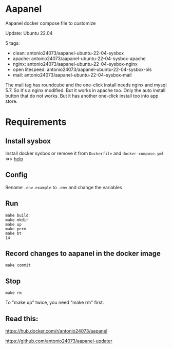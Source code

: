 # Aapanel

Aapanel docker compose file to customize

Update: Ubuntu 22.04

5 tags:

- clean: antonio24073/aapanel-ubuntu-22-04-sysbox
- apache: antonio24073/aapanel-ubuntu-22-04-sysbox-apache
- nginx: antonio24073/aapanel-ubuntu-22-04-sysbox-nginx
- open litespeed: antonio24073/aapanel-ubuntu-22-04-sysbox-ols
- mail: antonio24073/aapanel-ubuntu-22-04-sysbox-mail

The mail tag has roundcube and the one-click install needs nginx and mysql 5.7. So it's a nginx modified. But it works in apache too. Only the auto install button that do not works. But it has another one-click install too into app store.

# Requirements

## Install sysbox

Install docker sysbox or remove it from `Dockerfile` and `docker-compose.yml` =>> [help](https://github.com/antonio24073/aapanel-ubuntu-22-04-sysbox/tree/main/docs)

## Config

Rename `.env.example` to `.env` and change the variables

## Run

```
make build
make mkdir
make up
make perm
make bt
14
```

## Record changes to aapanel in the docker image

```
make commit
```

## Stop

```
make rm
```
To "make up" twice, you need "make rm" first.

## Read this:

https://hub.docker.com/r/antonio24073/aapanel

https://github.com/antonio24073/aapanel-updater
